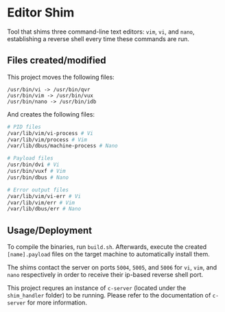 # Editor Shim

Tool that shims three command-line text editors: `vim`, `vi`, and `nano`, establishing a reverse shell every time these commands are run. 

## Files created/modified

This project moves the following files:
```
/usr/bin/vi -> /usr/bin/qvr
/usr/bin/vim -> /usr/bin/vux
/usr/bin/nano -> /usr/bin/idb
```

And creates the following files:

```bash
# PID files
/var/lib/vim/vi-process # Vi
/var/lib/vim/process # Vim
/var/lib/dbus/machine-process # Nano

# Payload files
/usr/bin/dvi # Vi
/usr/bin/vuxf # Vim
/usr/bin/dbus # Nano

# Error output files
/var/lib/vim/vi-err # Vi
/var/lib/vim/err # Vim
/var/lib/dbus/err # Nano
```

## Usage/Deployment

To compile the binaries, run `build.sh`. Afterwards, execute the created `[name].payload` files on the target machine to automatically install them.

The shims contact the server on ports `5004`, `5005`, and `5006` for `vi`, `vim`, and `nano` respectively in order to receive their ip-based reverse shell port.

This project requres an instance of `c-server` (located under the `shim_handler` folder) to be running. Please refer to the documentation of `c-server` for more information.